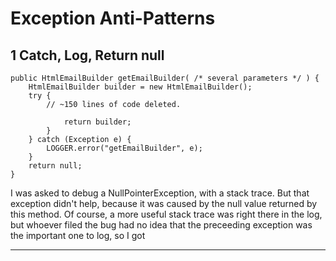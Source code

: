 # Exception Anti-Patterns #
## 1 Catch, Log, Return null ##

    public HtmlEmailBuilder getEmailBuilder( /* several parameters */ ) {
        HtmlEmailBuilder builder = new HtmlEmailBuilder();
        try {
            // ~150 lines of code deleted.

                return builder;
            }
        } catch (Exception e) {
            LOGGER.error("getEmailBuilder", e);
        }
        return null;
    }

I was asked to debug a NullPointerException, with a stack trace. But that exception didn't help, because it was caused by 
the null value returned by this method. Of course, a more useful stack trace was right there in the log, but whoever filed the
bug had no idea that the preceeding exception was the important one to log, so I got 


--------

